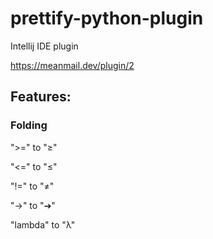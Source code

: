 # prettify-python-plugin
Intellij IDE plugin

https://meanmail.dev/plugin/2

## Features:

### Folding

">=" to "≥"

"<=" to "≤"

"!=" to "≠"

"->" to "➔"

"lambda" to "λ"

